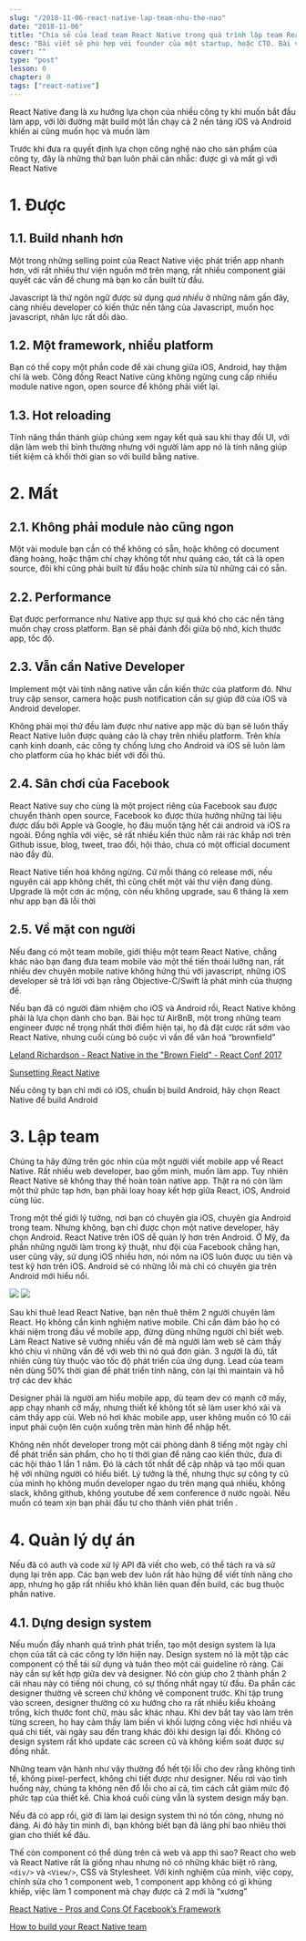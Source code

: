 ```yaml
---
slug: "/2018-11-06-react-native-lap-team-nhu-the-nao"
date: "2018-11-06"
title: "Chia sẻ của lead team React Native trong quá trình lập team React Native"
desc: "Bài viết sẽ phù hợp với founder của một startup, hoặc CTO. Bài viết này là chia sẻ của một team lead đang làm React Native, khía cạnh kỹ thuật cũng như cách tổ chức một team."
cover: ""
type: "post"
lesson: 0
chapter: 0
tags: ["react-native"]
---
```


React Native đang là xu hướng lựa chọn của nhiều công ty khi muốn bắt đầu làm app, với lời đường mật build một lần chạy cả 2 nền tảng iOS và Android khiến ai cũng muốn học và muốn làm

Trước khi đưa ra quyết định lựa chọn công nghệ nào cho sản phẩm của công ty, đây là những thứ bạn luôn phải cân nhắc: được gì và mất gì với React Native

# 1. Được

## 1.1. Build nhanh hơn

Một trong những selling point của React Native việc phát triển app nhanh hơn, với rất nhiều thư viện nguồn mở trên mạng, rất nhiều component giải quyết các vấn đề chung mà bạn ko cần built từ đầu.

Javascript là thứ ngôn ngữ được sử dụng *quá nhiều* ở những năm gần đây, càng nhiều developer có kiến thức nền tảng của Javascript, muốn học javascript, nhân lực rất dồi dào.

## 1.2. Một framework, nhiều platform

Bạn có thể copy một phần code để xài chung giữa iOS, Android, hay thậm chí là web. Công đồng React Native cũng không ngừng cung cấp nhiều module native ngon, open source để không phải viết lại.

## 1.3. Hot reloading

Tính năng thần thánh giúp chúng xem ngay kết quả sau khi thay đổi UI, với dân làm web thì bình thường nhưng với người làm app nó là tính năng giúp tiết kiệm cả khối thời gian so với build bằng native.

# 2. Mất

## 2.1. Không phải module nào cũng ngon

Một vài module bạn cần có thể không có sẵn, hoặc không có document đàng hoàng, hoặc thậm chí chạy không tốt như quảng cáo, tất cả là open source, đôi khi cũng phải built từ đầu hoặc chỉnh sửa từ những cái có sẵn.

## 2.2. Performance

Đạt được performance như Native app thực sự quá khó cho các nền tảng muốn chạy cross platform. Bạn sẽ phải đánh đổi giữa bộ nhớ, kích thước app, tốc độ.
## 2.3. Vẫn cần Native Developer
Implement một vài tính năng native vẫn cần kiến thức của platform đó. Như truy cập sensor, camera hoặc push notification cần sự giúp đỡ của iOS và Android developer.


Không phải mọi thứ đều làm được như native app mặc dù bạn sẽ luôn thấy React Native luôn được quảng cáo là chạy trên nhiều platform. Trên khía cạnh kinh doanh, các công ty chống lưng cho Android và iOS sẽ luôn làm cho platform của họ khác biết với đối thủ. 

## 2.4. Sân chơi của Facebook

React Native suy cho cùng là một project riêng của Facebook sau được chuyển thành open source, Facebook ko được thừa hưởng những tài liệu được dấu bởi Apple và Google, họ đâu muốn tặng hết cái android và iOS ra ngoài. Đồng nghĩa với việc, sẽ rất nhiều kiến thức nằm rải rác khắp nơi trên Github issue, blog, tweet, trao đổi, hội thảo, chưa có một official document nào đầy đủ.

React Native tiến hoá không ngừng. Cứ mỗi tháng có release mới, nếu nguyên cái app không chết, thì cũng chết một vài thư viện đang dùng. Upgrade là một cơn ác mộng, còn nếu không upgrade, sau 6 tháng là xem như app bạn đã lỗi thời

## 2.5. Về mặt con người

Nếu đang có một team mobile, giới thiệu một team React Native, chẳng khác nào bạn đang đưa team mobile vào một thế tiến thoái lưỡng nan, rất nhiều dev chuyên mobile native không hứng thú với javascript, những iOS developer sẽ trả lời với bạn rằng Objective-C/Swift là phát minh của thượng đế.

Nếu bạn đã có người đảm nhiệm cho iOS và Android rồi, React Native không phải là lựa chọn dành cho bạn. Bài học từ AirBnB, một trong những team engineer được nể trọng nhất thời điểm hiện tại, họ đã đặt cược rất sớm vào React Native, nhưng cuối cùng bỏ cuộc vì vấn đề văn hoá “brownfield”


<a href="https://www.youtube.com/watch?v=tWitQoPgs8w" target="_blank" rel="noopener noreferrer">Leland Richardson - React Native in the "Brown Field" - React Conf 2017</a>

<a href="https://medium.com/airbnb-engineering/sunsetting-react-native-1868ba28e30a" target="_blank" rel="noopener noreferrer">Sunsetting React Native</a>


Nếu công ty bạn chỉ mới có iOS, chuẩn bị build Android, hãy chọn React Native để build Android

# 3. Lập team

Chúng ta hãy đứng trên góc nhìn của một người viết mobile app về React Native. Rất nhiều web developer, bao gồm mình, muốn làm app. Tuy nhiên React Native sẽ không thay thế hoàn toàn native app. Thật ra nó còn làm một thứ phức tạp hơn, bạn phải loay hoay kết hợp giữa React, iOS, Android cùng lúc.

Trong một thế giới lý tưởng, nơi bạn có chuyên gia iOS, chuyên gia Android trong team. Nhưng không, bạn chỉ được chọn một native developer, hãy chọn Android. React Native trên iOS dễ quản lý hơn trên Android. Ở Mỹ, đa phần những người làm trong kỹ thuật, như đội của Facebook chẳng hạn, user cũng vậy, sử dụng iOS nhiều hơn, nói nôm na iOS luôn được ưu tiên và test kỹ hơn trên iOS. Android sẽ có những lỗi mà chỉ có chuyên gia trên Android mới hiểu nổi.

![](https://cdn-images-1.medium.com/max/1600/1*ivbK3rkZMIAgt9hVpNshig.png)
![](https://cdn-images-1.medium.com/max/800/0*HvHub4QRI5jFiihz.jpg)

Sau khi thuê lead React Native, bạn nên thuê thêm 2 người chuyên làm React. Họ không cần kinh nghiệm native mobile. Chỉ cần đảm bảo họ có khái niệm trong đầu về mobile app, đừng dùng những người chỉ biết web. Làm React Native sẽ vướng nhiều vấn đề mà người làm web sẽ cảm thấy khó chịu vì những vấn đề với web thì nó quá đơn giản.
3 người là đủ, tất nhiên cũng tùy thuộc vào tốc độ phát triển của ứng dụng. Lead của team nên dùng 50% thời gian để phát triển tính năng, còn lại thì maintain và hỗ trợ các dev khác

Designer phải là người am hiểu mobile app, dù team dev có mạnh cỡ mấy, app chạy nhanh cỡ mấy, nhưng thiết kế không tốt sẽ làm user khó xài và cảm thấy app cùi. Web nó hơi khác mobile app, user không muốn có 10 cái input phải cuộn lên cuộn xuống trên màn hình để nhập hết.

Không nên nhốt developer trong một cái phòng dành 8 tiếng một ngày chỉ để phát triển sản phẩm, cho họ tí thời gian để nâng cao kiến thức, đưa đi các hội thảo 1 lần 1 năm. Đó là cách tốt nhất để cập nhập và tạo mối quan hệ với những người có hiểu biết. Lý tưởng là thế, nhưng thực sự công ty cũ của mình họ không muốn developer ngao du trên mạng quá nhiều, không slack, không github, không youtube để xem conference ở nước ngoài. Nếu muốn có team xịn bạn phải đầu tư cho thành viên phát triển .

# 4. Quản lý dự án

Nếu đã có auth và code xử lý API đã viết cho web, có thể tách ra và sử dụng lại trên app. Các bạn web dev luôn rất hào hứng để viết tính năng cho app, nhưng họ gặp rất nhiều khó khăn liên quan đến build, các bug thuộc phần native.

## 4.1. Dựng design system

Nếu muốn đẩy nhanh quá trình phát triển, tạo một design system là lựa chọn của tất cả các công ty lớn hiện nay. Design system nó là một tập các component có thể tái sử dụng và tuân theo một cái guideline rõ ràng. Cái này cần sự kết hợp giữa dev và designer. Nó còn giúp cho 2 thành phần 2 cãi nhau này có tiếng nói chung, có sự thống nhất ngay từ đầu. Đa phần các designer thường vẽ screen chứ không vẽ component trước. Khi tập trung vào screen, designer thường có xu hướng cho ra rất nhiều kiểu khoảng trống, kích thước font chữ, màu sắc khác nhau. Khi dev bắt tay vào làm trên từng screen, họ hay cảm thấy làm biến vì khối lượng công việc hơi nhiều và quá chi tiết, vài ngày sau đến trang khác đôi khi design lại đổi. Không có design system rất khó update các screen cũ và không kiểm soát được sự đồng nhất.

Những team vận hành như vậy thường đổ hết tội lỗi cho dev rằng không tinh tế, không pixel-perfect, không chi tiết được như designer. Nếu rơi vào tình huống này, chúng ta không nên đổ lỗi cho ai cả, tìm cách cắt giảm mức độ phức tạp của thiết kế. Chìa khoá cuối cùng vẫn là system design mấy bạn.

Nếu đã có app rồi, giờ đi làm lại design system thì nó tốn công, nhưng nó đáng. Ai đó hãy tin mình đi, bạn không biết bạn đã lãng phí bao nhiêu thời gian cho thiết kế đâu.

Thế còn component có thể dùng trên cả web và app thì sao? React cho web và React Native rất là giống nhau nhưng nó có những khác biệt rõ ràng, `<div/>` và `<View/>`, CSS và Stylesheet. Với kinh nghiệm của mình, việc copy, chỉnh sửa cho 1 component web, 1 component app không có gì khủng khiếp, việc làm 1 component mà chạy được cả 2 mới là “xương”


<a href="https://www.netguru.co/blog/react-native-pros-and-cons" target="_blank" rel="noopener noreferrer">React Native - Pros and Cons Of Facebook’s Framework</a>


<a href="https://medium.com/@GroundControl/how-to-build-your-react-native-team-d8bc4be6014a" target="_blank" rel="noopener noreferrer">How to build your React Native team</a>




